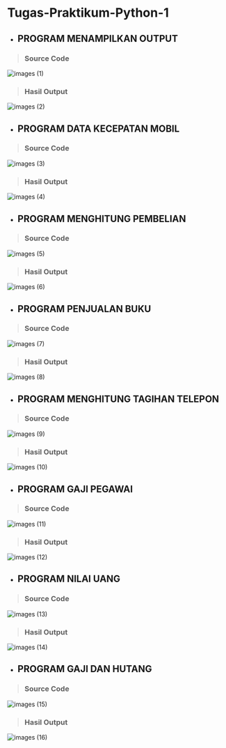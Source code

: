 # Tugas-Praktikum-Python-1

- ## PROGRAM MENAMPILKAN OUTPUT

> ### Source Code<br>
![images (1)](https://user-images.githubusercontent.com/93045470/141802682-c03d92c1-44fa-4cde-b4d8-9b2128dae4c0.png)<br>
> ### Hasil Output<br>
![images (2)](https://user-images.githubusercontent.com/93045470/141802979-14147a9e-1a58-4367-8d5c-b9dc9f3f0f5b.png)

- ## PROGRAM DATA KECEPATAN MOBIL

> ### Source Code<br>
![images (3)](https://user-images.githubusercontent.com/93045470/141802988-448455f2-ddc5-49b3-b5bb-3a4d9f44652c.png)<br>
> ### Hasil Output<br>
![images (4)](https://user-images.githubusercontent.com/93045470/141803000-35aa0839-fd98-40e7-b033-a0853f53860b.png)

- ## PROGRAM MENGHITUNG PEMBELIAN

> ### Source Code<br>
![images (5)](https://user-images.githubusercontent.com/93045470/141803004-7f99b86e-6a27-4afe-9aef-3857f2267866.png)<br>
> ### Hasil Output<br>
![images (6)](https://user-images.githubusercontent.com/93045470/141803018-5e95bb4f-80c6-48f5-81c4-ff8b0ce52080.png)

- ## PROGRAM PENJUALAN BUKU

> ### Source Code<br>
![images (7)](https://user-images.githubusercontent.com/93045470/141803023-0d3985d5-4e92-4ca9-a7b9-264beab4bf20.png)<br>
> ### Hasil Output<br>
![images (8)](https://user-images.githubusercontent.com/93045470/141803042-41a9a9ce-89ca-4beb-9d2a-a0325d6ce072.png)

- ## PROGRAM MENGHITUNG TAGIHAN TELEPON

> ### Source Code<br>
![images (9)](https://user-images.githubusercontent.com/93045470/141816640-c3f106a0-7057-44a1-930d-585a6f230793.png)<br>
> ### Hasil Output<br>
![images (10)](https://user-images.githubusercontent.com/93045470/141816308-ab39467e-adf9-4461-8567-f2258cbe54bb.png)

- ## PROGRAM GAJI PEGAWAI

> ### Source Code<br>
![images (11)](https://user-images.githubusercontent.com/93045470/141816751-fe2e855c-2c20-49bb-99a1-156783bff52f.png)<br>
> ### Hasil Output<br>
![images (12)](https://user-images.githubusercontent.com/93045470/141813445-473d9918-8979-4931-a2c9-824bd816eb56.png)

- ## PROGRAM NILAI UANG

> ### Source Code<br>
![images (13)](https://user-images.githubusercontent.com/93045470/141807276-97d117a0-1a59-436d-a9f7-c9930ea38da6.png)<br>
> ### Hasil Output<br>
![images (14)](https://user-images.githubusercontent.com/93045470/141807376-255b782d-2c42-4c4e-8f29-cafef7e6a30b.png)

- ## PROGRAM GAJI DAN HUTANG

> ### Source Code<br>

![images (15)](https://user-images.githubusercontent.com/93045470/141809001-36c88fc9-552e-4144-b33b-cd7f59ba9587.png)<br>
> ### Hasil Output<br>
![images (16)](https://user-images.githubusercontent.com/93045470/141809010-938a17e2-f40b-4a85-bf92-49febbba6c18.png)

